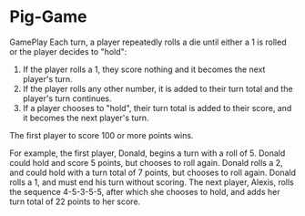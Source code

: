 # Pig-Game
GamePlay 
Each turn, a player repeatedly rolls a die until either a 1 is rolled or the player decides to "hold":

1. If the player rolls a 1, they score nothing and it becomes the next player's turn.
2. If the player rolls any other number, it is added to their turn total and the player's turn continues.
3. If a player chooses to "hold", their turn total is added to their score, and it becomes the next player's turn.

The first player to score 100 or more points wins.

For example, the first player, Donald, begins a turn with a roll of 5. Donald could hold and score 5 points, but chooses to roll again. Donald rolls a 2, and could hold with a turn total of 7 points, but chooses to roll again. Donald rolls a 1, and must end his turn without scoring. The next player, Alexis, rolls the sequence 4-5-3-5-5, after which she chooses to hold, and adds her turn total of 22 points to her score.
